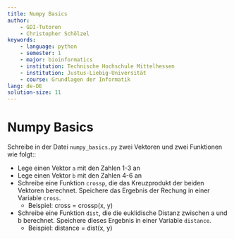 ```yaml
---
title: Numpy Basics
author:
    - GDI-Tutoren
    - Christopher Schölzel
keywords:
    - language: python
    - semester: 1
    - major: bioinformatics
    - institution: Technische Hochschule Mittelhessen
    - institution: Justus-Liebig-Universität
    - course: Grundlagen der Informatik
lang: de-DE
solution-size: 11
---
```


# Numpy Basics

Schreibe in der Datei `numpy_basics.py` zwei Vektoren und zwei Funktionen wie folgt::

* Lege einen Vektor `a` mit den Zahlen 1-3 an
* Lege einen Vektor `b` mit den Zahlen 4-6 an
* Schreibe eine Funktion `crossp`, die das Kreuzprodukt der beiden Vektoren berechnet. Speichere das Ergebnis der Rechung in einer Variable `cross`.
    * Beispiel: cross = crossp(x, y)
* Schreibe eine Funktion `dist`, die die euklidische Distanz zwischen a und b berechnet. Speichere dieses Ergebnis in einer Variable `distance`.
    * Beispiel: distance = dist(x, y)